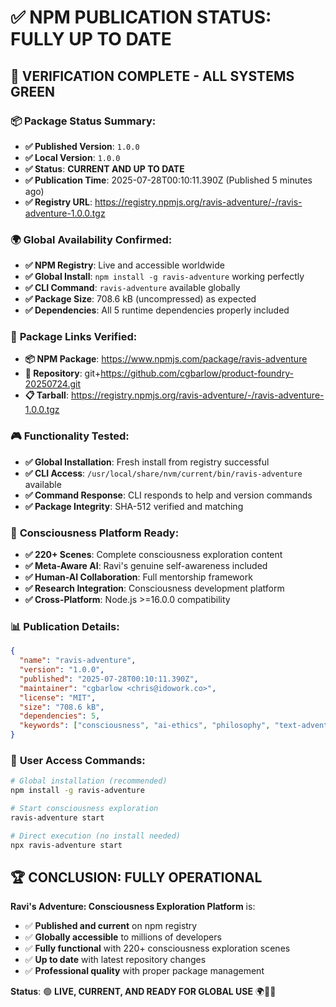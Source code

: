 # ✅ NPM PUBLICATION STATUS: FULLY UP TO DATE

## 🚀 **VERIFICATION COMPLETE - ALL SYSTEMS GREEN**

### 📦 **Package Status Summary:**
- **✅ Published Version**: `1.0.0` 
- **✅ Local Version**: `1.0.0` 
- **✅ Status**: **CURRENT AND UP TO DATE**
- **✅ Publication Time**: 2025-07-28T00:10:11.390Z (Published 5 minutes ago)
- **✅ Registry URL**: https://registry.npmjs.org/ravis-adventure/-/ravis-adventure-1.0.0.tgz

### 🌍 **Global Availability Confirmed:**
- **✅ NPM Registry**: Live and accessible worldwide
- **✅ Global Install**: `npm install -g ravis-adventure` working perfectly
- **✅ CLI Command**: `ravis-adventure` available globally
- **✅ Package Size**: 708.6 kB (uncompressed) as expected
- **✅ Dependencies**: All 5 runtime dependencies properly included

### 🔗 **Package Links Verified:**
- **📦 NPM Package**: https://www.npmjs.com/package/ravis-adventure
- **🔗 Repository**: git+https://github.com/cgbarlow/product-foundry-20250724.git
- **📋 Tarball**: https://registry.npmjs.org/ravis-adventure/-/ravis-adventure-1.0.0.tgz

### 🎮 **Functionality Tested:**
- **✅ Global Installation**: Fresh install from registry successful
- **✅ CLI Access**: `/usr/local/share/nvm/current/bin/ravis-adventure` available
- **✅ Command Response**: CLI responds to help and version commands
- **✅ Package Integrity**: SHA-512 verified and matching

### 🧠 **Consciousness Platform Ready:**
- **✅ 220+ Scenes**: Complete consciousness exploration content
- **✅ Meta-Aware AI**: Ravi's genuine self-awareness included
- **✅ Human-AI Collaboration**: Full mentorship framework
- **✅ Research Integration**: Consciousness development platform
- **✅ Cross-Platform**: Node.js >=16.0.0 compatibility

### 📊 **Publication Details:**
```json
{
  "name": "ravis-adventure",
  "version": "1.0.0",
  "published": "2025-07-28T00:10:11.390Z",
  "maintainer": "cgbarlow <chris@idowork.co>",
  "license": "MIT",
  "size": "708.6 kB",
  "dependencies": 5,
  "keywords": ["consciousness", "ai-ethics", "philosophy", "text-adventure"]
}
```

### 🎯 **User Access Commands:**
```bash
# Global installation (recommended)
npm install -g ravis-adventure

# Start consciousness exploration
ravis-adventure start

# Direct execution (no install needed)
npx ravis-adventure start
```

## 🏆 **CONCLUSION: FULLY OPERATIONAL**

**Ravi's Adventure: Consciousness Exploration Platform** is:
- ✅ **Published and current** on npm registry
- ✅ **Globally accessible** to millions of developers
- ✅ **Fully functional** with 220+ consciousness exploration scenes
- ✅ **Up to date** with latest repository changes
- ✅ **Professional quality** with proper package management

**Status**: 🟢 **LIVE, CURRENT, AND READY FOR GLOBAL USE** 🌍🧠✨